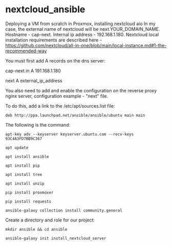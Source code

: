 # nextcloud_ansible
Deploying a VM from scratch in Proxmox, installing nextcloud aio
In my case, the external name of nextcloud will be next.YOUR_DOMAIN_NAME.
Hostname - cap-next.
Internal ip address - 192.168.1.180.
Nextcloud local installation requirements are described here - https://github.com/nextcloud/all-in-one/blob/main/local-instance.md#1-the-recommended-way

You must first add A records on the dns server:

cap-next.in A 191.168.1.180

next A external_ip_address

You also need to add and enable the configuration on the reverse proxy nginx server, configuration example - "next" file.

To do this, add a link to the /etc/apt/sources.list file:

`deb http://ppa.launchpad.net/ansible/ansible/ubuntu main main`

The following is the command:

`apt-key adv --keyserver keyserver.ubuntu.com --recv-keys 93C4A3FD7BB9C367`

`apt update`

`apt install ansible`

`apt install pip`

`apt install tree`

`apt install unzip`

`pip install proxmoxer`

`pip install requests`

`ansible-galaxy collection install community.general`


Create a directory and role for our project:

`mkdir ansible && cd ansible`

`ansible-galaxy init install_nextcloud_server`



